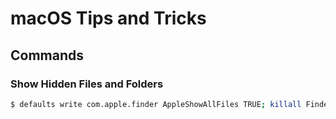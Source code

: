 # macOS Tips and Tricks

## Commands

### Show Hidden Files and Folders

```bash
$ defaults write com.apple.finder AppleShowAllFiles TRUE; killall Finder
```
